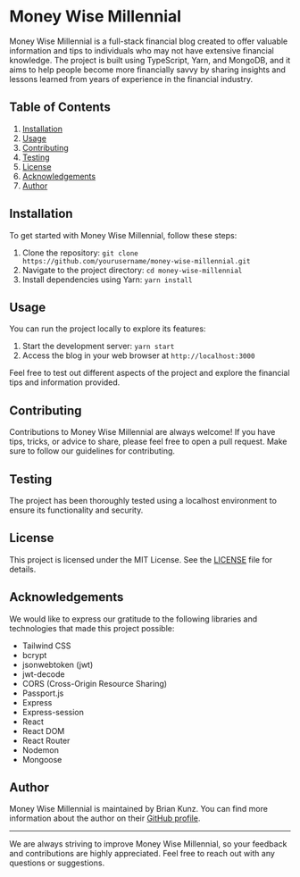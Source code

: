 # Money Wise Millennial

Money Wise Millennial is a full-stack financial blog created to offer valuable information and tips to individuals who may not have extensive financial knowledge. The project is built using TypeScript, Yarn, and MongoDB, and it aims to help people become more financially savvy by sharing insights and lessons learned from years of experience in the financial industry.

## Table of Contents

1. [Installation](#installation)
2. [Usage](#usage)
3. [Contributing](#contributing)
4. [Testing](#testing)
5. [License](#license)
6. [Acknowledgements](#acknowledgements)
7. [Author](#author)

## Installation

To get started with Money Wise Millennial, follow these steps:

1. Clone the repository: `git clone https://github.com/yourusername/money-wise-millennial.git`
2. Navigate to the project directory: `cd money-wise-millennial`
3. Install dependencies using Yarn: `yarn install`

## Usage

You can run the project locally to explore its features:

1. Start the development server: `yarn start`
2. Access the blog in your web browser at `http://localhost:3000`

Feel free to test out different aspects of the project and explore the financial tips and information provided.

## Contributing

Contributions to Money Wise Millennial are always welcome! If you have tips, tricks, or advice to share, please feel free to open a pull request. Make sure to follow our guidelines for contributing.

## Testing

The project has been thoroughly tested using a localhost environment to ensure its functionality and security.

## License

This project is licensed under the MIT License. See the [LICENSE](LICENSE) file for details.

## Acknowledgements

We would like to express our gratitude to the following libraries and technologies that made this project possible:

- Tailwind CSS
- bcrypt
- jsonwebtoken (jwt)
- jwt-decode
- CORS (Cross-Origin Resource Sharing)
- Passport.js
- Express
- Express-session
- React
- React DOM
- React Router
- Nodemon
- Mongoose

## Author

Money Wise Millennial is maintained by Brian Kunz. You can find more information about the author on their [GitHub profile](https://github.com/briankunz).

---

We are always striving to improve Money Wise Millennial, so your feedback and contributions are highly appreciated. Feel free to reach out with any questions or suggestions.
